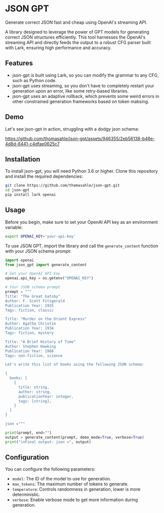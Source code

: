# JSON GPT

Generate correct JSON fast and cheap using OpenAI's streaming API.

A library designed to leverage the power of GPT models for generating correct JSON structures efficiently. This tool harnesses the OpenAI's streaming API and directly feeds the output to a robust CFG parser built with Lark, ensuring high performance and accuracy.

## Features

- json-gpt is built using Lark, so you can modify the grammar to any CFG, such as Python code.
- json-gpt uses streaming, so you don't have to completely restart your generation upon an error, like some retry-based libraries.
- json-gpt uses an adaptive rollback, which prevents some weird errors in other constrained generation frameworks based on token maksing.

## Demo

Let's see json-gpt in action, struggling with a dodgy json schema:

https://github.com/thomasahle/json-gpt/assets/946355/2eb56138-b48e-4d8d-8441-c4dfae0625c7


## Installation

To install json-gpt, you will need Python 3.6 or higher. Clone this repository and install the required dependencies:

```bash
git clone https://github.com/thomasahle/json-gpt.git
cd json-gpt
pip install lark openai
```

## Usage

Before you begin, make sure to set your OpenAI API key as an environment variable:

```bash
export OPENAI_KEY='your-api-key'
```

To use JSON GPT, import the library and call the `generate_content` function with your JSON schema prompt:

```python
import openai
from json_gpt import generate_content

# Set your OpenAI API key
openai.api_key = os.getenv("OPENAI_KEY")

# Your JSON schema prompt
prompt = """
Title: "The Great Gatsby"
Author: F. Scott Fitzgerald
Publication Year: 1925
Tags: fiction, classic

Title: "Murder on the Orient Express"
Author: Agatha Christie
Publication Year: 1934
Tags: fiction, mystery

Title: "A Brief History of Time"
Author: Stephen Hawking
Publication Year: 1988
Tags: non-fiction, science

Let's write this list of books using the following JSON schema:

{
  books: [
    {
      title: string,
      author: string,
      publicationYear: integer,
      tags: [string],
    }
  ]
}

json ="""

print(prompt, end="")
output = generate_content(prompt, demo_mode=True, verbose=True)
print("\nFinal output: json =", output)
```

## Configuration

You can configure the following parameters:

- `model`: The ID of the model to use for generation.
- `max_tokens`: The maximum number of tokens to generate.
- `temperature`: Controls randomness in generation, lower is more deterministic.
- `verbose`: Enable verbose mode to get more information during generation.

